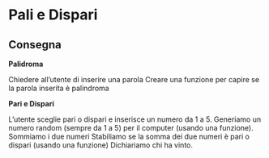 Pali e Dispari
===

## Consegna
**Palidroma**

Chiedere all’utente di inserire una parola
Creare una funzione per capire se la parola inserita è palindroma

**Pari e Dispari**

L’utente sceglie pari o dispari e inserisce un numero da 1 a 5.
Generiamo un numero random (sempre da 1 a 5) per il computer (usando una funzione).
Sommiamo i due numeri
Stabiliamo se la somma dei due numeri è pari o dispari (usando una funzione)
Dichiariamo chi ha vinto.